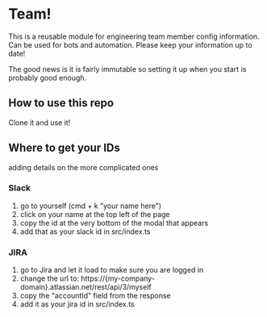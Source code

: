 # Team!

This is a reusable module for engineering team member config information.
Can be used for bots and automation. Please keep your information up to date!

The good news is it is fairly immutable so setting it up when you start is
probably good enough.

## How to use this repo

Clone it and use it!

## Where to get your IDs

adding details on the more complicated ones

### Slack

1. go to yourself (cmd + k "your name here")
2. click on your name at the top left of the page
3. copy the id at the very bottom of the modal that appears
4. add that as your slack id in src/index.ts

### JIRA

1. go to Jira and let it load to make sure you are logged in
2. change the url to: https://{my-company-domain}.atlassian.net/rest/api/3/myself
3. copy the "accountId" field from the response
4. add it as your jira id in src/index.ts
